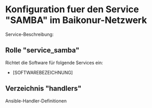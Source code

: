 # Konfiguration fuer den Service "SAMBA" im Baikonur-Netzwerk
Service-Beschreibung:

## Rolle "service_samba"
Richtet die Software für folgende Services ein:
* [SOFTWAREBEZEICHNUNG]

## Verzeichnis "handlers"
Ansible-Handler-Definitionen
